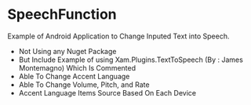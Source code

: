 # SpeechFunction

Example of Android Application to Change Inputed Text into Speech.

 - Not Using any Nuget Package 
 - But Include Example of using Xam.Plugins.TextToSpeech (By : James Montemagno) Which Is Commented
 - Able To Change Accent Language
 - Able To Change Volume, Pitch, and Rate
 - Accent Language Items Source Based On Each Device